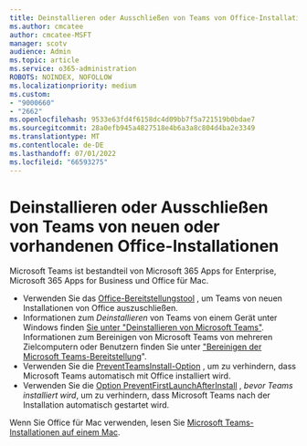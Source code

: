 ```yaml
---
title: Deinstallieren oder Ausschließen von Teams von Office-Installationen
ms.author: cmcatee
author: cmcatee-MSFT
manager: scotv
audience: Admin
ms.topic: article
ms.service: o365-administration
ROBOTS: NOINDEX, NOFOLLOW
ms.localizationpriority: medium
ms.custom:
- "9000660"
- "2662"
ms.openlocfilehash: 9533e63fd4f6158dc4d09bb7f5a721519b0bdae7
ms.sourcegitcommit: 28a0efb945a4827518e4b6a3a8c804d4ba2e3349
ms.translationtype: MT
ms.contentlocale: de-DE
ms.lasthandoff: 07/01/2022
ms.locfileid: "66593275"
---
```

# <a name="uninstall-or-exclude-teams-from-new-or-existing-office-installations"></a>Deinstallieren oder Ausschließen von Teams von neuen oder vorhandenen Office-Installationen

Microsoft Teams ist bestandteil von Microsoft 365 Apps for Enterprise, Microsoft 365 Apps for Business und Office für Mac.

- Verwenden Sie das [Office-Bereitstellungstool](https://docs.microsoft.com/deployoffice/teams-install#how-to-exclude-microsoft-teams-from-new-installations-of-microsoft-365-apps) , um Teams von neuen Installationen von Office auszuschließen.
- Informationen zum *Deinstallieren* von Teams von einem Gerät unter Windows finden [Sie unter "Deinstallieren von Microsoft Teams"](https://support.microsoft.com/office/uninstall-microsoft-teams-3b159754-3c26-4952-abe7-57d27f5f4c81). Informationen zum Bereinigen von Microsoft Teams von mehreren Zielcomputern oder Benutzern finden Sie unter ["Bereinigen der Microsoft Teams-Bereitstellung](https://docs.microsoft.com/microsoftteams/scripts/powershell-script-teams-deployment-clean-up)".
- Verwenden Sie die [PreventTeamsInstall-Option](https://docs.microsoft.com/deployoffice/teams-install#use-group-policy-to-control-the-installation-of-microsoft-teams
) , um zu verhindern, dass Microsoft Teams automatisch mit Office installiert wird.
- Verwenden Sie die [Option PreventFirstLaunchAfterInstall](https://docs.microsoft.com/deployoffice/teams-install#use-group-policy-to-prevent-microsoft-teams-from-starting-automatically-after-installation) , *bevor Teams installiert wird*, um zu verhindern, dass Microsoft Teams nach der Installation automatisch gestartet wird.

Wenn Sie Office für Mac verwenden, lesen Sie [Microsoft Teams-Installationen auf einem Mac](https://docs.microsoft.com/deployoffice/teams-install#microsoft-teams-installations-on-a-mac).
